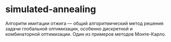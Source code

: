 # simulated-annealing
Алгоритм имитации отжига — общий алгоритмический метод решения задачи глобальной оптимизации, особенно дискретной и комбинаторной оптимизации. Один из примеров методов Монте-Карло.
